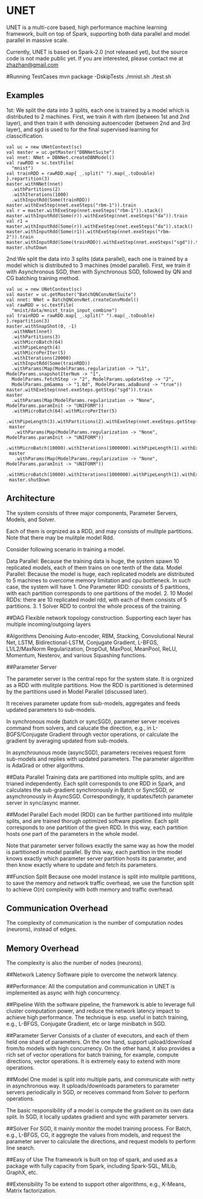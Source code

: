 
# UNET
UNET is a multi-core based, high performance machine learning framework, built on top of Spark,  supporting both data parallel and model parallel in massive scale.

Currently, UNET is based on Spark-2.0 (not released yet), but the source code is not made public yet. If you are interested, please contact me at zhazhan@gmail.com

#Running TestCases
    mvn package -DskipTests
    ./mnist.sh
    ./test.sh


## Examples
1st: We split the data into 3 splits, each one is trained by a model which is distributed to 2 machines. First, we train it with rbm (between 1st and 2nd layer), and then train it with denoising autoencoder (between 2nd and 3rd layer), and sgd is used to for the final supervised learning for classcification.

    val uc = new UNetContext(sc)
    val master = uc.getMaster("DBNNetSuite")
    val nnet: NNet = DBNNet.createDBNModel()
    val rawRDD = sc.textFile(
      "mnist")
    val trainRDD = rawRDD.map{ _.split(" ").map(_.toDouble)
    }.repartition(3)
    master.withNNet(nnet)
      .withPartitions(2)
      .withIterations(1000)
      .withInputRdd(Some(trainRDD))
    master.withExeStep(nnet.exeSteps("rbm-1")).train
    val r = master.withExeStep(nnet.exeSteps("rbm-1")).stack()
    master.withInputRdd(Some(r)).withExeStep(nnet.exeSteps("da")).train
    val r1 = master.withInputRdd(Some(r)).withExeStep(nnet.exeSteps("da")).stack()
    master.withInputRdd(Some(r1)).withExeStep(nnet.exeSteps("rbm-2")).train
    master.withInputRdd(Some(trainRDD)).withExeStep(nnet.exeSteps("sgd")).train
    master.shutDown
    
2nd:We split the data into 3 splits (data parallel), each one is trained by a model which is distributed to 3 machines (model parallel). First, we train it with Asynchronous SGD, then with Synchronous SGD, followed by QN and CG batching training method.

    val uc = new UNetContext(sc)
    val master = uc.getMaster("BatchQNConvNetSuite")
    val nnet: NNet = BatchQNConvNet.createConvModel()
    val rawRDD = sc.textFile(
      "mnist/data/mnist_train_input_combine")
    val trainRDD = rawRDD.map{ _.split(" ").map(_.toDouble)
    }.repartition(3)
    master.withSnapShot(0, -1)
      .withNNet(nnet)
      .withPartitions(3)
      .withMicroBatch(64)
      .withPipeLength(4)
      .withMicroPerIter(5)
      .withIterations(20000)
      .withInputRdd(Some(trainRDD))
      .withParams(Map(ModelParams.regularization -> "L1", ModelParams.snapshotIterNum -> "1",
      ModelParams.fetchStep -> "2", ModelParams.updateStep -> "2",
      ModelParams.pmGamma -> "1.0d", ModelParams.adaBound -> "true"))
    master.withExeStep(nnet.exeSteps.getStep("sgd")).train
    master
      .withParams(Map(ModelParams.regularization -> "None", ModelParams.paramInit -> "UNIFORM"))
      .withMicroBatch(64).withMicroPerIter(5)
      .withPipeLength(3).withPartitions(2).withExeStep(nnet.exeSteps.getStep("ssgd")).train
     master
       .withParams(Map(ModelParams.regularization -> "None", ModelParams.paramInit -> "UNIFORM"))
       .withMicroBatch(10000).withIterations(1000000).withPipeLength(1).withExeStep(nnet.exeSteps("qn")).train
     master
       .withParams(Map(ModelParams.regularization -> "None", ModelParams.paramInit -> "UNIFORM"))
       .withMicroBatch(10000).withIterations(1000000).withPipeLength(1).withExeStep(nnet.exeSteps("cg")).train
     master.shutDown
     
## Architecture

The system consists of three major components, Parameter Servers, Models, and Solver.

Each of them is orgnized as a RDD, and may consists of mulitple partitions. Note that there may be mulitple model Rdd.

Consider following scenario in training a model.

Data Parallel: Because the training data is huge, the system spawn 10 replicated models, each of them trains on one tenth of the data.
Model Parallel: Because the model is huge, each replicated models are distributed to 5 machines to overcome memory limitation and cpu bottleneck.
In such case, the system will have 1. One Parameter RDD: consists of 5 partitions, with each partition corresponds to one partitions of the model. 2. 10 Model RDDs: there are 10 replicated model rdd, with each of them consists of 5 partitions. 3. 1 Solver RDD to control the whole process of the training.

##DAG
Flexible network topology construction. Supporting each layer has multiple incoming/outgoing layers

#Algorithms
Denoising Auto-encoder, RBM, Stacking, Convolutional Neural Net, LSTM, Bidirectional-LSTM, Conjugate Gradient, L-BFGS, L1/L2/MaxNorm Regularization, DropOut, MaxPool, MeanPool, ReLU,  Momentum, Nesterov, and various Squashing functions.

##Parameter Server

The parameter server is the central repo for the system state. It is orgnized as a RDD with mulitple partitions. How the RDD is partitioned is determined by the partitions used in Model Parallel (discussed later).

It receives parameter update from sub-models, aggregates and feeds updated parameters to sub-models.

In synchronous mode (batch or syncSGD), parameter server receives command from solvers, and calucate the direction, e.g., in L-BGFS/Conjugate Gradient through vector operations, or calculate the gradient by averaging updated from sub-models.

In asynchrounous mode (asyncSGD), parameters receives request form sub-models and replies with updated parameters. The parameter algorithm is AdaGrad or other algorithms.

##Data Parallel
Training data are partitioned into multiple splits, and are trianed independently. Each split corresponds to one RDD in Spark, and calculates the sub-gradient synchronously in Batch or SyncSGD, or asynchronously in AsyncSGD. Correspondingly, it updates/fetch parameter server in sync/async manner.

##Model Parallel
Each model (RDD) can be further partitioned into mulitple splits, and are trained thorugh optimized software pipeline. Each split corresponds to one partition of the given RDD. In this way, each partition hosts one part of the parameters in the whole model.

Note that parameter server follows exactly the same way as how the model is partitioned in model parallel. By this way, each partition in the model knows exactly which parameter server partition hosts its parameter, and then know exactly where to update and fetch its parameters.

##Function Split
Because one model instance is split into mulitple partitions, to save the memory and network traffic overhead, we use the function split to achieve O(n) complexity with both memory and traffic overhead.

## Communication Overhead
The complexity of communication is the number of computation nodes (neurons), instead of edges.

## Memory Overhead
The complexity is also the number of nodes (neurons).

##Network Latency
Software piple to overcome the network latency.

##Performance:
All the computation and communication in UNET is implemented as async with high concurrency.

##Pipeline
With the software pipeline, the framework is able to leverage full cluster computation power, and reduce the network latency impact to achieve high performance. The technique is esp. useful in batch training, e.g., L-BFGS, Conjugate Gradient, etc or large minibatch in SGD.


##Parameter Server
Consists of a cluster of executors, and each of them held one shard of parameters. On the one hand, support upload/download from/to models with high concurrency. On the other hand, it also provides a rich set of vector operations for batch training, for example, compute directions, vector operations. It is extremely easy to extend with more operations.

##Model
One model is split into multiple parts, and communicate with netty in asynchronous way. It uploads/downloads parameters to parameter servers periodically in SGD, or receives command from Solver to perform operations. 

The basic responsibility of a model is compute the gradient on its own data split. In SGD, it locally updates gradient and sync with parameter servers.

##Solver
For SGD, it mainly monitor the model training process.
For Batch, e.g., L-BFGS, CG, it aggregte the values from models, and request the parameter server to calculate the directions, and request models to perform line search.

##Easy of Use
The framework is built on top of spark, and used as a package with fully capacity from Spark, including Spark-SQL, MlLib, GraphX, etc.

##Extensibility
To be extend to support other algorithms, e.g., K-Means, Matrix factorization.





